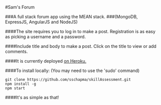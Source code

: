 #Sam's Forum

###A full stack forum app using the MEAN stack.
###(MongoDB, ExpressJS, AngularJS and NodeJS)

####The site requires you to log in to make a post. Registration is as easy as picking a username and a password.

####Include title and body to make a post. Click on the title to view or add comments.

####It is currently deployed [on Heroku.](http://powerful-shore-29891.herokuapp.com/)

####To install locally: (You may need to use the 'sudo' command)

    git clone https://github.com/sschapma/skillAssessment.git
    npm install -g
    npm start

####It's as simple as that!

